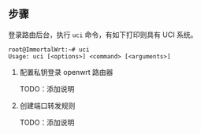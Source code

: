 ## 步骤

 登录路由后台，执行 `uci` 命令，有如下打印则具有 UCI 系统。

 ```
 root@ImmortalWrt:~# uci
 Usage: uci [<options>] <command> [<arguments>]
 ```

1. 配置私钥登录 openwrt 路由器

    TODO：添加说明

2. 创建端口转发规则

    TODO：添加说明